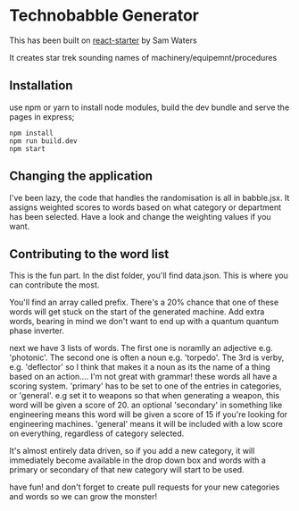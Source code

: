 # Technobabble Generator
This has been built on [react-starter](https://github.com/samwaters/react-starter) by Sam Waters

It creates star trek sounding names of machinery/equipemnt/procedures

## Installation
use npm or yarn to install node modules, build the dev bundle and serve the pages in express;
```
npm install
npm run build.dev
npm start
```

## Changing the application
I've been lazy, the code that handles the randomisation is all in babble.jsx. 
It assigns weighted scores to words based on what category or department has been selected. Have a look and change the weighting values if you want.

## Contributing to the word list
This is the fun part. In the dist folder, you'll find data.json. This is where you can contribute the most.

You'll find an array called prefix. There's a 20% chance that one of these words will get stuck on the start of the generated machine. Add extra words, bearing in mind we don't want to end up with a quantum quantum phase inverter.

next we have 3 lists of words. The first one is noramlly an adjective e.g. 'photonic'. The second one is often a noun e.g. 'torpedo'. The 3rd is verby, e.g. 'deflector' so I think that makes it a noun as its the name of a thing based on an action.... I'm not great with grammar!
these words all have a scoring system. 'primary' has to be set to one of the entries in categories, or 'general'. e.g set it to weapons so that when generating a weapon, this word will be given a score of 20. an optional 'secondary' in something like engineering means this word will be given a score of 15 if you're looking for engineering machines. 'general' means it will be included with a low score on everything, regardless of category selected.

It's almost entirely data driven, so if you add a new category, it will immediately become available in the drop down box and words with a primary or secondary of that new category will start to be used.

have fun! and don't forget to create pull requests for your new categories and words so we can grow the monster!
